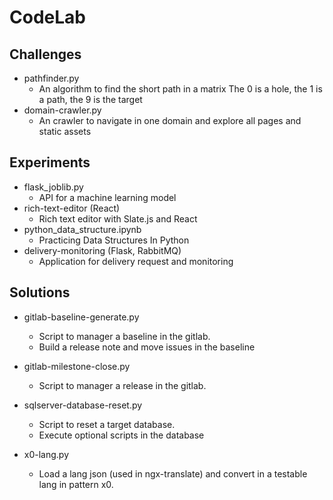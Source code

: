 # CodeLab

  
## Challenges
- pathfinder.py 
  - An algorithm to find the short path in a matrix The 0 is a hole, the 1 is a path, the 9 is the target
- domain-crawler.py
  - An crawler to navigate in one domain and explore all pages and static assets
  
## Experiments
- flask_joblib.py
  - API for a machine learning model
- rich-text-editor (React)
  - Rich text editor with Slate.js and React
- python_data_structure.ipynb
  - Practicing Data Structures In Python 
- delivery-monitoring (Flask, RabbitMQ)
  - Application for delivery request and monitoring

## Solutions
- gitlab-baseline-generate.py
  - Script to manager a baseline in the gitlab. 
  - Build a release note and move issues in the baseline
  
- gitlab-milestone-close.py 
  - Script to manager a release in the gitlab.

- sqlserver-database-reset.py
  - Script to reset a target database.
  - Execute optional scripts in the database

- x0-lang.py 
  - Load a lang json (used in ngx-translate) and convert in a testable lang in pattern x0.

